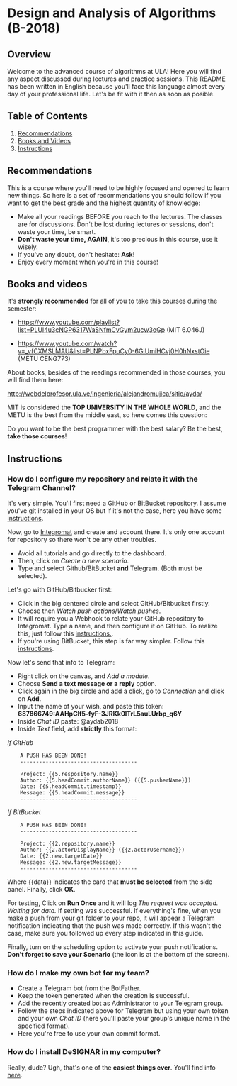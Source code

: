 # Design and Analysis of Algorithms (B-2018)

## Overview

Welcome to the advanced course of algorithms at ULA! Here
you will find any aspect discussed during lectures and 
practice sessions. This README has been written in English
because you'll face this language almost every day of your 
professional life. Let's be fit with it then as soon as posible.

## Table of Contents

1. [Recommendations](#recomendations)
2. [Books and Videos](#books-and-videos)
3. [Instructions](#instructions)

## Recommendations

This is a course where you'll need to be highly focused and
opened to learn new things. So here is a set of recommendations
you should follow if you want to get the best grade and the highest
quantity of knowledge:

- Make all your readings BEFORE you reach to the lectures. The classes are for discussions.
Don't be lost during lectures or sessions, don't waste your time, be smart.
- **Don't waste your time, AGAIN**, it's too precious in this course, use it
wisely.
- If you've any doubt, don't hesitate: **Ask!**
- Enjoy every moment when you're in this course!

## Books and videos

It's **strongly recommended** for all of you to take this courses during the semester:

- https://www.youtube.com/playlist?list=PLUl4u3cNGP6317WaSNfmCvGym2ucw3oGp (MIT 6.046J)

- https://www.youtube.com/watch?v=_vfCXMSLMAU&list=PLNPbxFpuCy0-6GIUmiHCvj0H0hNxstOie (METU CENG773)

About books, besides of the readings recommended in those courses, you will find them here:

http://webdelprofesor.ula.ve/ingenieria/alejandromujica/sitio/ayda/

MIT is considered the **TOP UNIVERSITY IN THE WHOLE WORLD**, and the METU is 
the best from the middle east, so here comes this question:

Do you want to be the best programmer with the best salary? Be the best, **take those courses**! 

## Instructions

### How do I configure my repository and relate it with the Telegram Channel?

It's very simple. You'll first need a GitHub or BitBucket repository. I assume you've
git installed in your OS but if it's not the case, here you have some [instructions](https://www.linode.com/docs/development/version-control/how-to-install-git-on-linux-mac-and-windows/).

Now, go to [Integromat](https://www.integromat.com/) and create and account there.
It's only one account for repository so there won't be any other troubles.

- Avoid all tutorials and go directly to the dashboard. 
- Then, click on *Create a new scenario*.
- Type and select Github/BitBucket **and** Telegram. (Both must be selected).

Let's go with GitHub/Bitbucker first:

- Click in the big centered circle and select GitHub/Bitbucket firstly.
- Choose then *Watch push actions*/*Watch pushes*.
- It will require you a Webhook to relate your GitHub repository to Integromat. Type a name, and then configure it on GitHub. To realize this, just follow this [instructions.](https://support.hockeyapp.net/kb/third-party-bug-trackers-services-and-webhooks/how-to-set-up-a-webhook-in-github).
- If you're using BitBucket, this step is far way simpler. Follow this [instructions](https://www.integromat.com/en/kb/pkg/bitbucket/index.html).


Now let's send that info to Telegram:

- Right click on the canvas, and *Add a module*.
- Choose **Send a text message or a reply** option.
- Click again in the big circle and add a click, go to *Connection* and click on **Add**.
- Input the name of your wish, and paste this token: **687866749:AAHpCIf5-fyF-3JRKk0ITrL5auLUrbp_q6Y**
- Inside *Chat ID* paste: @aydab2018
- Inside *Text* field, add **strictly** this format:

*If GitHub*

```
    A PUSH HAS BEEN DONE!
    -------------------------------------

    Project: {{5.respository.name}}
    Author: {{5.headCommit.authorName}} ({{5.pusherName}})
    Date: {{5.headCommit.timestamp}}
    Message: {{5.headCommit.message}}
    -------------------------------------
```

*If BitBucket*


```
    A PUSH HAS BEEN DONE!
    -------------------------------------

    Project: {{2.repository.name}}
    Author: {{2.actorDisplayName}} ({{2.actorUsername}})
    Date: {{2.new.targetDate}}
    Message: {{2.new.targetMessage}}
    -------------------------------------
```

Where {{data}} indicates the card that **must be selected** from the side panel. Finally, click **OK**.

For testing, Click on **Run Once** and it will log *The request was accepted. Waiting for data.* if setting was successful. If everything's fine, when you make a push from your git folder to your repo, it will appear a Telegram notification indicating that the push was made correctly. If this wasn't the case, make sure you followed up every step indicated in this guide.

Finally, turn on the scheduling option to activate your push notifications. **Don't forget to save your Scenario** (the icon is at the bottom of the screen).

### How do I make my own bot for my team?

- Create a Telegram bot from the BotFather.
- Keep the token generated when the creation is successful.
- Add the recently created bot as Administrator to your Telegram group.
- Follow the steps indicated above for Telegram but using your own token and your
own *Chat ID* (here you'll paste your group's unique name in the specified format).
- Here you're free to use your own commit format.

### How do I install DeSIGNAR in my computer?

Really, dude? Ugh, that's one of the **easiest things ever**. You'll find info [here](https://github.com/R3mmurd/DeSiGNAR).
